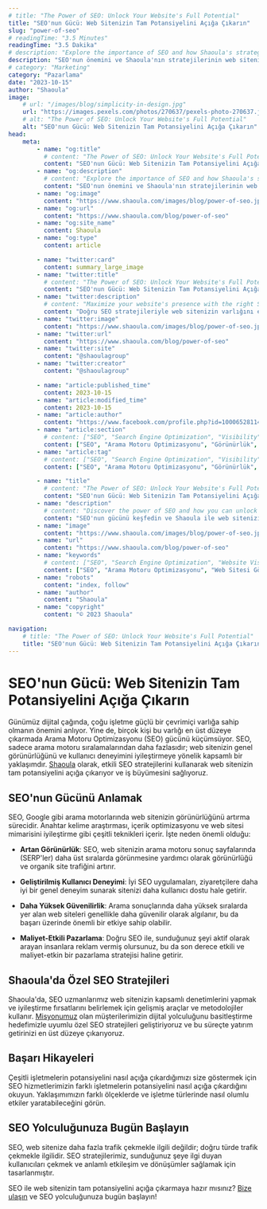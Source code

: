 ```yaml
---
# title: "The Power of SEO: Unlock Your Website's Full Potential"
title: "SEO'nun Gücü: Web Sitenizin Tam Potansiyelini Açığa Çıkarın"
slug: "power-of-seo"
# readingTime: "3.5 Minutes"
readingTime: "3.5 Dakika"
# description: "Explore the importance of SEO and how Shaoula's strategies can help unlock your website's full potential."
description: "SEO'nun önemini ve Shaoula'nın stratejilerinin web sitenizin tam potansiyelini açığa çıkarmanıza nasıl yardımcı olabileceğini keşfedin."
# category: "Marketing"
category: "Pazarlama"
date: "2023-10-15"
author: "Shaoula"
image:
    # url: "/images/blog/simplicity-in-design.jpg"
    url: "https://images.pexels.com/photos/270637/pexels-photo-270637.jpeg?auto=compress&cs=tinysrgb&w=1600"
    # alt: "The Power of SEO: Unlock Your Website's Full Potential"
    alt: "SEO'nun Gücü: Web Sitenizin Tam Potansiyelini Açığa Çıkarın"
head:
    meta:
        - name: "og:title"
          # content: "The Power of SEO: Unlock Your Website's Full Potential"
          content: "SEO'nun Gücü: Web Sitenizin Tam Potansiyelini Açığa Çıkarın"
        - name: "og:description"
          # content: "Explore the importance of SEO and how Shaoula's strategies can help unlock your website's full potential."
          content: "SEO'nun önemini ve Shaoula'nın stratejilerinin web sitenizin tam potansiyelini açığa çıkarmanıza nasıl yardımcı olabileceğini keşfedin."
        - name: "og:image"
          content: "https://www.shaoula.com/images/blog/power-of-seo.jpg"
        - name: "og:url"
          content: "https://www.shaoula.com/blog/power-of-seo"
        - name: "og:site_name"
          content: Shaoula
        - name: "og:type"
          content: article

        - name: "twitter:card"
          content: summary_large_image
        - name: "twitter:title"
          # content: "The Power of SEO: Unlock Your Website's Full Potential"
          content: "SEO'nun Gücü: Web Sitenizin Tam Potansiyelini Açığa Çıkarın"
        - name: "twitter:description"
          # content: "Maximize your website's presence with the right SEO strategies. Discover more with Shaoula."
          content: "Doğru SEO stratejileriyle web sitenizin varlığını en üst düzeye çıkarın. Shaoula ile daha fazlasını keşfedin."
        - name: "twitter:image"
          content: "https://www.shaoula.com/images/blog/power-of-seo.jpg"
        - name: "twitter:url"
          content: "https://www.shaoula.com/blog/power-of-seo"
        - name: "twitter:site"
          content: "@shaoulagroup"
        - name: "twitter:creator"
          content: "@shaoulagroup"

        - name: "article:published_time"
          content: 2023-10-15
        - name: "article:modified_time"
          content: 2023-10-15
        - name: "article:author"
          content: "https://www.facebook.com/profile.php?id=100065281140375&mibextid=LQQJ4d"
        - name: "article:section"
          # content: ["SEO", "Search Engine Optimization", "Visibility", "User Experience", "Shaoula"]
          content: ["SEO", "Arama Motoru Optimizasyonu", "Görünürlük", "Kullanıcı Deneyimi", "Shaoula"]
        - name: "article:tag"
          # content: ["SEO", "Search Engine Optimization", "Visibility", "User Experience", "Shaoula"]
          content: ["SEO", "Arama Motoru Optimizasyonu", "Görünürlük", "Kullanıcı Deneyimi", "Shaoula"]

        - name: "title"
          # content: "The Power of SEO: Unlock Your Website's Full Potential"
          content: "SEO'nun Gücü: Web Sitenizin Tam Potansiyelini Açığa Çıkarın"
        - name: "description"
          # content: "Discover the power of SEO and how you can unlock your website's full potential with Shaoula."
          content: "SEO'nun gücünü keşfedin ve Shaoula ile web sitenizin tam potansiyelini açığa çıkarabileceğinizi öğrenin."
        - name: "image"
          content: "https://www.shaoula.com/images/blog/power-of-seo.jpg"
        - name: "url"
          content: "https://www.shaoula.com/blog/power-of-seo"
        - name: "keywords"
          # content: ["SEO", "Search Engine Optimization", "Website Visibility", "User Experience", "Organic Traffic", "SERP", "Credibility", "Cost-Effective Marketing", "SEO Strategies", "Shaoula"]
          content: ["SEO", "Arama Motoru Optimizasyonu", "Web Sitesi Görünürlüğü", "Kullanıcı Deneyimi", "Organik Trafik", "SERP", "Güvenilirlik", "Maliyet-Etkili Pazarlama", "SEO Stratejileri", "Shaoula"]
        - name: "robots"
          content: "index, follow"
        - name: "author"
          content: "Shaoula"
        - name: "copyright"
          content: "© 2023 Shaoula"

navigation:
    # title: "The Power of SEO: Unlock Your Website's Full Potential"
    title: "SEO'nun Gücü: Web Sitenizin Tam Potansiyelini Açığa Çıkarın"
---
```


# SEO'nun Gücü: Web Sitenizin Tam Potansiyelini Açığa Çıkarın

Günümüz dijital çağında, çoğu işletme güçlü bir çevrimiçi varlığa sahip olmanın önemini anlıyor. Yine de, birçok kişi bu varlığı en üst düzeye çıkarmada Arama Motoru Optimizasyonu (SEO) gücünü küçümsüyor. SEO, sadece arama motoru sıralamalarından daha fazlasıdır; web sitenizin genel görünürlüğünü ve kullanıcı deneyimini iyileştirmeye yönelik kapsamlı bir yaklaşımdır. [Shaoula](https://www.shaoula.com/services/seo) olarak, etkili SEO stratejilerini kullanarak web sitenizin tam potansiyelini açığa çıkarıyor ve iş büyümesini sağlıyoruz.

## SEO'nun Gücünü Anlamak

SEO, Google gibi arama motorlarında web sitenizin görünürlüğünü artırma sürecidir. Anahtar kelime araştırması, içerik optimizasyonu ve web sitesi mimarisini iyileştirme gibi çeşitli teknikleri içerir. İşte neden önemli olduğu:

- **Artan Görünürlük**: SEO, web sitenizin arama motoru sonuç sayfalarında (SERP'ler) daha üst sıralarda görünmesine yardımcı olarak görünürlüğü ve organik site trafiğini artırır.

- **Geliştirilmiş Kullanıcı Deneyimi**: İyi SEO uygulamaları, ziyaretçilere daha iyi bir genel deneyim sunarak sitenizi daha kullanıcı dostu hale getirir.

- **Daha Yüksek Güvenilirlik**: Arama sonuçlarında daha yüksek sıralarda yer alan web siteleri genellikle daha güvenilir olarak algılanır, bu da başarı üzerinde önemli bir etkiye sahip olabilir.

- **Maliyet-Etkili Pazarlama**: Doğru SEO ile, sunduğunuz şeyi aktif olarak arayan insanlara reklam vermiş olursunuz, bu da son derece etkili ve maliyet-etkin bir pazarlama stratejisi haline getirir.

## Shaoula'da Özel SEO Stratejileri

Shaoula'da, SEO uzmanlarımız web sitenizin kapsamlı denetimlerini yapmak ve iyileştirme fırsatlarını belirlemek için gelişmiş araçlar ve metodolojiler kullanır. [Misyonumuz](https://www.shaoula.com/about-us) olan müşterilerimizin dijital yolculuğunu basitleştirme hedefimizle uyumlu özel SEO stratejileri geliştiriyoruz ve bu süreçte yatırım getirinizi en üst düzeye çıkarıyoruz.

## Başarı Hikayeleri

Çeşitli işletmelerin potansiyelini nasıl açığa çıkardığımızı size göstermek için SEO hizmetlerimizin farklı işletmelerin potansiyelini nasıl açığa çıkardığını okuyun. Yaklaşımımızın farklı ölçeklerde ve işletme türlerinde nasıl olumlu etkiler yaratabileceğini görün.

## SEO Yolculuğunuza Bugün Başlayın

SEO, web sitenize daha fazla trafik çekmekle ilgili değildir; doğru türde trafik çekmekle ilgilidir. SEO stratejilerimiz, sunduğunuz şeye ilgi duyan kullanıcıları çekmek ve anlamlı etkileşim ve dönüşümler sağlamak için tasarlanmıştır.

SEO ile web sitenizin tam potansiyelini açığa çıkarmaya hazır mısınız? [Bize ulaşın](https://www.shaoula.com/contact) ve SEO yolculuğunuza bugün başlayın!
